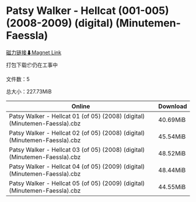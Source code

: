# Patsy Walker - Hellcat (001-005) (2008-2009) (digital) (Minutemen-Faessla)

[磁力链接⬇Magnet Link](magnet:?xt=urn:btih:cd33251c08936d302997cdde1e7c77d067c62800&dn=Patsy%20Walker%20-%20Hellcat%20%28001-005%29%20%282008-2009%29%20%28digital%29%20%28Minutemen-Faessla%29)

打包下载📦仍在工事中

文件数：5

总大小：227.73MiB

Online | Download
--- | ---
Patsy Walker - Hellcat 01 (of 05) (2008) (digital) (Minutemen-Faessla).cbz | 40.69MiB
Patsy Walker - Hellcat 02 (of 05) (2008) (digital) (Minutemen-Faessla).cbz | 45.54MiB
Patsy Walker - Hellcat 03 (of 05) (2008) (digital) (Minutemen-Faessla).cbz | 48.52MiB
Patsy Walker - Hellcat 04 (of 05) (2009) (digital) (Minutemen-Faessla).cbz | 48.44MiB
Patsy Walker - Hellcat 05 (of 05) (2009) (digital) (Minutemen-Faessla).cbz | 44.55MiB